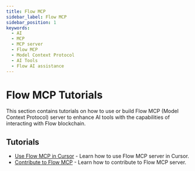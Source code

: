 ```yaml
---
title: Flow MCP
sidebar_label: Flow MCP
sidebar_position: 1
keywords:
  - AI
  - MCP
  - MCP server
  - Flow MCP
  - Model Context Protocol
  - AI Tools
  - Flow AI assistance
---
```


# Flow MCP Tutorials

This section contains tutorials on how to use or build Flow MCP (Model Context Protocol) server to enhance AI tools with the capabilities of interacting with Flow blockchain.

## Tutorials

- [Use Flow MCP in Cursor] - Learn how to use Flow MCP server in Cursor.
- [Contribute to Flow MCP] - Learn how to contribute to Flow MCP server.

[Use Flow MCP in Cursor]: ./use-mcp-in-cursor.md
[Contribute to Flow MCP]: ./contribute-to-mcp.md
